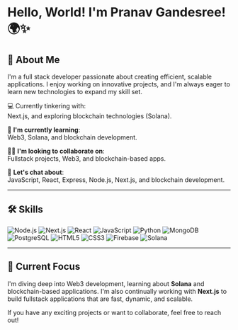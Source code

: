 
# Hello, World! I'm Pranav Gandesree! 🌍✨

## 🚀 About Me
I'm a full stack developer passionate about creating efficient, scalable applications. I enjoy working on innovative projects, and I'm always eager to learn new technologies to expand my skill set.

💻 Currently tinkering with:  
Next.js, and exploring blockchain technologies (Solana).

🧠 **I'm currently learning**:  
Web3, Solana, and blockchain development.

👯‍♀️ **I'm looking to collaborate on**:  
Fullstack projects, Web3, and blockchain-based apps.

💬 **Let's chat about**:  
JavaScript, React, Express, Node.js, Next.js, and blockchain development.

---

## 🛠 Skills

![Node.js](https://img.shields.io/badge/node.js-339933?style=for-the-badge&logo=nodedotjs&logoColor=white)
![Next.js](https://img.shields.io/badge/next.js-000000?style=for-the-badge&logo=nextdotjs&logoColor=white)
![React](https://img.shields.io/badge/react-61DAFB?style=for-the-badge&logo=react&logoColor=white)
![JavaScript](https://img.shields.io/badge/javascript-F7DF1E?style=for-the-badge&logo=javascript&logoColor=black)
![Python](https://img.shields.io/badge/python-3776AB?style=for-the-badge&logo=python&logoColor=white)
![MongoDB](https://img.shields.io/badge/mongodb-47A248?style=for-the-badge&logo=mongodb&logoColor=white)
![PostgreSQL](https://img.shields.io/badge/postgresql-336791?style=for-the-badge&logo=postgresql&logoColor=white)
![HTML5](https://img.shields.io/badge/html5-E34F26?style=for-the-badge&logo=html5&logoColor=white)
![CSS3](https://img.shields.io/badge/css3-1572B6?style=for-the-badge&logo=css3&logoColor=white)
![Firebase](https://img.shields.io/badge/firebase-FFCA28?style=for-the-badge&logo=firebase&logoColor=white)
![Solana](https://img.shields.io/badge/solana-00FFAD?style=for-the-badge&logo=solana&logoColor=white)

---

## 🌱 Current Focus

I'm diving deep into Web3 development, learning about **Solana** and blockchain-based applications. I'm also continually working with **Next.js** to build fullstack applications that are fast, dynamic, and scalable.

If you have any exciting projects or want to collaborate, feel free to reach out!
